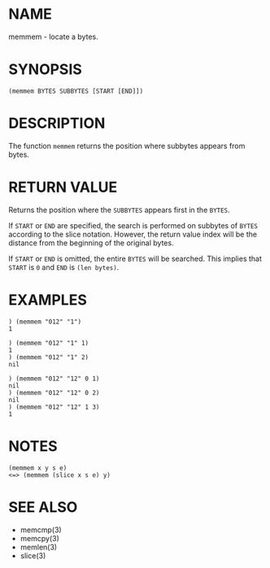# NAME
memmem - locate a bytes.

# SYNOPSIS

    (memmem BYTES SUBBYTES [START [END]])

# DESCRIPTION
The function `memmem` returns the position where subbytes appears from bytes.

# RETURN VALUE
Returns the position where the `SUBBYTES` appears first in the `BYTES`.

If `START` or `END` are specified, the search is performed on subbytes of `BYTES` according to the slice notation. However, the return value index will be the distance from the beginning of the original bytes.

If `START` or `END` is omitted, the entire `BYTES` will be searched. This implies that `START` is `0` and `END` is `(len bytes)`.

# EXAMPLES

    ) (memmem "012" "1")
    1

    ) (memmem "012" "1" 1)
    1
    ) (memmem "012" "1" 2)
    nil

    ) (memmem "012" "12" 0 1)
    nil
    ) (memmem "012" "12" 0 2)
    nil
    ) (memmem "012" "12" 1 3)
    1

# NOTES

    (memmem x y s e)
    <=> (memmem (slice x s e) y)

# SEE ALSO
- memcmp(3)
- memcpy(3)
- memlen(3)
- slice(3)
